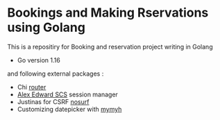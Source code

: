 # Bookings and Making Rservations using Golang

This is a repositiry for Booking and reservation project writing in Golang 

- Go version 1.16

and following external packages :

- Chi [router](https://github.com/go-chi/chi)
- [Alex Edward SCS](https://github.com/alexedwards/scs/v2) session manager
- Justinas for CSRF [nosurf](https://github.com/justinas/nosurf)  
- Customizing datepicker with [mymyh](https://github.com/mymth/vanillajs-datepicker)